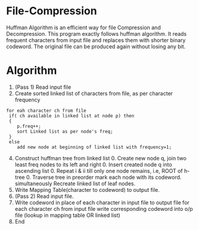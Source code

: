 # File-Compression

Huffman Algorithm is an efficient way for file Compression and Decompression. This program exactly follows huffman algorithm. It reads frequent characters from input file and replaces them with shorter binary codeword. The original file can be produced again without losing any bit.

# Algorithm

1. (Pass 1) Read input file
2. Create sorted linked list of characters from file, as per character frequency
````
for eah character ch from file
 if( ch available in linked list at node p) then 
 {
 	p.freq++;
 	sort Linked list as per node's freq;
 }
 else
 	add new node at beginning of linked list with frequency=1;
````
4. Construct huffman tree from linked list 0. Create new node q, join two least freq nodes to its left and right 0. Insert created node q into ascending list 0. Repeat i & ii till only one node remains, i.e, ROOT of h-tree 0. Traverse tree in preorder mark each node with its codeword. simultaneously Recreate linked list of leaf nodes.
5. Write Mapping Table(character to codeword) to output file.
6. (Pass 2) Read input file.
7. Write codeword in place of each character in input file to output file for each character ch from input file write corresponding codeword into o/p file (lookup in mapping table OR linked list)
8. End
